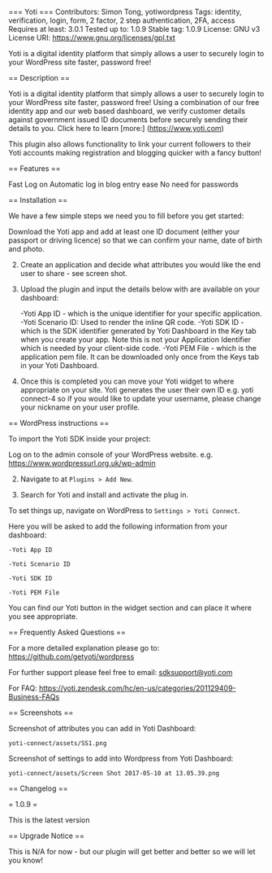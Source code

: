 === Yoti ===
Contributors: Simon Tong, yotiwordpress
Tags: identity, verification, login, form, 2 factor, 2 step authentication, 2FA, access
Requires at least: 3.0.1
Tested up to: 1.0.9
Stable tag: 1.0.9
License: GNU v3
License URI: https://www.gnu.org/licenses/gpl.txt

Yoti is a digital identity platform that simply allows a user to securely login to your WordPress site faster, password free!

== Description ==

Yoti is a digital identity platform that simply allows a user to securely login to your WordPress site faster, password free! Using a combination of our free identity app and our web based dashboard, we verify customer details against government issued ID documents before securely sending their details to you. Click here to learn [more:] (https://www.yoti.com)

This plugin also allows functionality to link your current followers to their Yoti accounts making registration and blogging quicker with a fancy button!

== Features ==

Fast Log on
Automatic log in blog entry ease 
No need for passwords

== Installation ==

We have a few simple steps we need you to fill before you get started:

Download the Yoti app and add at least one ID document (either your passport or driving licence) so that we can confirm your name, date of birth and photo.

2) Create an application and decide what attributes you would like the end user to share - see screen shot.

3) Upload the plugin and input the details below with are available on your dashboard:

	-Yoti App ID - which is the unique identifier for your specific application.
	-Yoti Scenario ID: Used to render the inline QR code.
	-Yoti SDK ID - which is the SDK identifier generated by Yoti Dashboard in the Key 			tab when you create your app. Note this is not your Application 				Identifier which is needed by your client-side code.
	-Yoti PEM File - which is the application pem file. It can be downloaded only once 	from the Keys tab in your Yoti Dashboard.

4) Once this is completed you can move your Yoti widget to where appropriate on your site.
Yoti generates the user their own ID e.g. yoti connect-4 so if you would like to update your username, please change your nickname on your user profile.

== WordPress instructions == 

To import the Yoti SDK inside your project:

Log on to the admin console of your WordPress website. e.g. https://www.wordpressurl.org.uk/wp-admin

2) Navigate to at `Plugins > Add New`.

3) Search for Yoti and install and activate the plug in.

To set things up, navigate on WordPress to `Settings > Yoti Connect`.
 
 Here you will be asked to add the following information from your dashboard:
 
	-Yoti App ID

	-Yoti Scenario ID

	-Yoti SDK ID

	-Yoti PEM File

You can find our Yoti button in the widget section and can place it where you see appropriate. 

== Frequently Asked Questions ==

For a more detailed explanation please go to: https://github.com/getyoti/wordpress

For further support please feel free to email: sdksupport@yoti.com

For FAQ: https://yoti.zendesk.com/hc/en-us/categories/201129409-Business-FAQs


== Screenshots ==

Screenshot of attributes you can add in Yoti Dashboard:

`yoti-connect/assets/SS1.png`

Screenshot of settings to add into Wordpress from Yoti Dashboard:

`yoti-connect/assets/Screen Shot 2017-05-10 at 13.05.39.png`

== Changelog ==

= 1.0.9 =

This is the latest version

== Upgrade Notice ==

This is N/A for now - but our plugin will get better and better so we will let you know!

